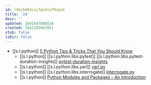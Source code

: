 ```yaml
---
id: l96cbd64cojfga3iu79sgsb
title: '24'
desc: ''
updated: 1641447880534
created: 1641105063951
stub: false
isDir: false
---
```



-  [[s.l.python]] [5 Python Tips & Tricks That You Should Know][1]
   -  [[s.l.python]] [[s.l.python.libs.pytest]] [[s.l.python.libs.pytest-duration-insights]] [pytest-duration-insights][2]
   -  [[s.l.python]] [[s.l.python.libs.yarl]] [yarl.py][3]
   -  [[s.l.python]] [[s.l.python.libs.interrogate]] [interrogate.py][4]
   -  [[s.l.python]] [Python Modules and Packages – An Introduction][5]

[1]: https://youtu.be/XVB3dZ4H_AI
[2]: https://calmcode.io/labs/pytest-duration-insights.html
[3]: https://calmcode.io/shorts/yarl.py.html
[4]: https://calmcode.io/shorts/interrogate.py.html
[5]: https://realpython.com/python-modules-packages/

